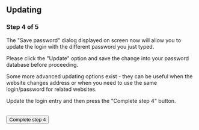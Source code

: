 
<h2>Updating</h2>

<h3>Step 4 of 5</h3>

<p>The "Save password" dialog displayed on screen now will allow you to update the login with the different password you just typed.</p>

<p>Please click the "Update" option and save the change into your password database before proceeding.</p>

<div class="info"><p>Some more advanced updating options exist - they can be useful when the website changes address or when you need to use the same login/password for related websites.</p></div>

<div class="instruction">
<p>Update the login entry and then press the "Complete step 4" button.</p>
</div>

<form action="/step5" method="get"><br/>
    <input type="submit" value="Complete step 4"/>
</form>
